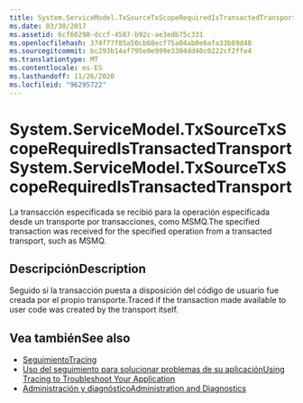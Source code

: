 ```yaml
---
title: System.ServiceModel.TxSourceTxScopeRequiredIsTransactedTransport
ms.date: 03/30/2017
ms.assetid: 6cf60298-dccf-4587-b92c-ae3edb75c331
ms.openlocfilehash: 374f77f85a50cb68ecf75a04ab0e6afa33b89d48
ms.sourcegitcommit: bc293b14af795e0e999e3304dd40c0222cf2ffe4
ms.translationtype: MT
ms.contentlocale: es-ES
ms.lasthandoff: 11/26/2020
ms.locfileid: "96295722"
---
```

# <a name="systemservicemodeltxsourcetxscoperequiredistransactedtransport"></a><span data-ttu-id="51aac-102">System.ServiceModel.TxSourceTxScopeRequiredIsTransactedTransport</span><span class="sxs-lookup"><span data-stu-id="51aac-102">System.ServiceModel.TxSourceTxScopeRequiredIsTransactedTransport</span></span>

<span data-ttu-id="51aac-103">La transacción especificada se recibió para la operación especificada desde un transporte por transacciones, como MSMQ.</span><span class="sxs-lookup"><span data-stu-id="51aac-103">The specified transaction was received for the specified operation from a transacted transport, such as MSMQ.</span></span>  
  
## <a name="description"></a><span data-ttu-id="51aac-104">Descripción</span><span class="sxs-lookup"><span data-stu-id="51aac-104">Description</span></span>  

 <span data-ttu-id="51aac-105">Seguido si la transacción puesta a disposición del código de usuario fue creada por el propio transporte.</span><span class="sxs-lookup"><span data-stu-id="51aac-105">Traced if the transaction made available to user code was created by the transport itself.</span></span>  
  
## <a name="see-also"></a><span data-ttu-id="51aac-106">Vea también</span><span class="sxs-lookup"><span data-stu-id="51aac-106">See also</span></span>

- [<span data-ttu-id="51aac-107">Seguimiento</span><span class="sxs-lookup"><span data-stu-id="51aac-107">Tracing</span></span>](index.md)
- [<span data-ttu-id="51aac-108">Uso del seguimiento para solucionar problemas de su aplicación</span><span class="sxs-lookup"><span data-stu-id="51aac-108">Using Tracing to Troubleshoot Your Application</span></span>](using-tracing-to-troubleshoot-your-application.md)
- [<span data-ttu-id="51aac-109">Administración y diagnóstico</span><span class="sxs-lookup"><span data-stu-id="51aac-109">Administration and Diagnostics</span></span>](../index.md)
